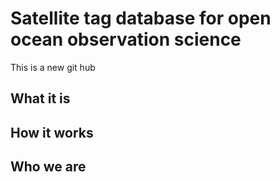 # Satellite tag database for open ocean observation science
This is a new git hub
## What it is

## How it works

## Who we are
